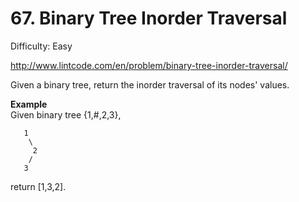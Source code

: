 # 67. Binary Tree Inorder Traversal

Difficulty: Easy

http://www.lintcode.com/en/problem/binary-tree-inorder-traversal/

Given a binary tree, return the inorder traversal of its nodes' values.

**Example**  
Given binary tree {1,#,2,3},
```
   1
    \
     2
    /
   3
```

return [1,3,2].

